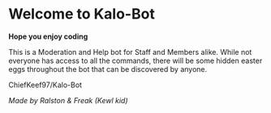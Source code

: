 Welcome to Kalo-Bot
===================

**Hope you enjoy coding**

This is a Moderation and Help bot for Staff and Members alike.
While not everyone has access to all the commands, there will be
some hidden easter eggs throughout the bot that can be discovered
by anyone.

ChiefKeef97/Kalo-Bot

_*Made by Ralston & Freak (Kewl kid)*_
